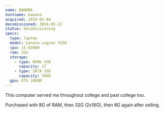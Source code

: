 ```yaml
---
name: BANANA
hostname: banana
acquired: 2019-02-04
decomissioned: 2024-05-22
status: decomissioning
specs:
  type: laptop
  model: Lenovo Legion Y530
  cpu: i5-8300H
  ram: 32G
  storage:
    - type: NVMe SSD
      capacity: 1T
    - type: SATA SSD
      capacity: 500G
  gpu: GTX 1060M
---
```


This computer served me throughout college and past college too.

Purchased with 8G of RAM, then 32G (2x16G), then 8G again after selling.

